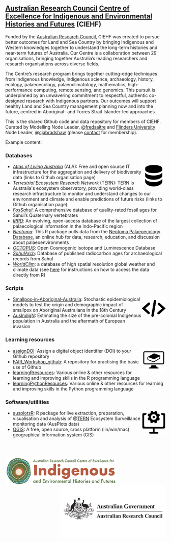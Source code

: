 ## <a href="http://www.arc.gov.au">Australian Research Council</a> <a href="http://ciehf.au">Centre of Excellence for Indigenous and Environmental Histories and Futures</a> (CIEHF)

Funded by the <a href="http://www.arc.gov.au">Australian Research Council</a>, CIEHF was created to pursue better outcomes for Land and Sea Country by bringing Indigenous and Western knowledges together to understand the long-term histories and near-term futures of Australia. Our Centre is a collaboration between 29 organisations, bringing together Australia’s leading researchers and research organisations across diverse fields.

The Centre’s research program brings together cutting-edge techniques from Indigenous knowledge, Indigenous science, archaeology, history, ecology, palaeoecology, palaeoclimatology, mathematics, high-performance computing, remote sensing, and genomics. This pursuit is underpinned by an unwavering commitment to respectful, authentic co-designed research with Indigenous partners.
Our outcomes will support healthy Land and Sea Country management planning now and into the future, centred in Aboriginal- and Torres Strait Islander-led approaches.

This is the shared Github code and data repository for members of CIEHF. Curated by Modelling Node Leader, @<a href="https://github.com/FredSaltre">fredsaltre</a> and <a href="http://flinders.edu.au">Flinders University</a> Node Leader, @<a href="https://github.com/cjabradshaw">cjabradshaw</a> (please <a href="https://github.com/FredSaltre">contact</a> for membership).

Example content:

### Databases
<img src="https://github.com/CIEHF/.github/blob/main/profile/databaseLogo.png" alt="" width="75" align="right" />

- <a href="https://github.com/AtlasOfLivingAustralia"><em>Atlas of Living Australia</em></a> (ALA): Free and open source IT infrastructure for the aggregation and delivery of biodiversity data (links to Github organisation page)
- <a href="https://github.com/ternaustralia"><em>Terrestrial Ecosystem Research Network</em></a> (TERN): TERN is Australia's ecosystem observatory, providing world-class research infrastructure to monitor and understand changes to our environment and climate and enable predictions of future risks (links to Github organisation page)
- <a href="https://github.com/CIEHF/FosSahul"><em>FosSahul</em></a>: A comprehensive database of quality-rated fossil ages for Sahul’s Quaternary vertebrates
- <a href="https://github.com/CIEHF/IPPD"><em>IPPD</em></a>: An evolving, open-access database of the largest collection of palaecological information in the Indo-Pacific region
- <a href="https://github.com/CIEHF/neotoma2"><em>Neotoma</em></a>: This R package pulls data from the <a href="http://neotomadb.org/">Neotoma Palaeoecology Database</a>, an online hub for data, research, education, and discussion about palaeoenvironments
- <a href="https://github.com/CIEHF/OCTOPUS"><em>OCTOPUS</em></a>: Open Cosmogenic Isotope and Luminescence Database
- <a href="https://github.com/CIEHF/SahulArch"><em>SahulArch</em></a>: Database of published radiocarbon ages for archaeological records from Sahul
- <a href="https://www.worldclim.org/data/index.html"><em>WorldClim</em></a>: a database of high spatial resolution global weather and climate data (see <a href="https://gis.stackexchange.com/questions/227585/using-r-to-extract-data-from-worldclim">here</a> for instructions on how to access the data directly from R)

### Scripts
<img src="https://github.com/CIEHF/.github/blob/main/profile/scriptsLogo.png" alt="" width="75" align="right" />

- <a href="https://github.com/CIEHF/Smallpox-in-Aboriginal-Australia">Smallpox-in-Aboriginal-Australia</a>: Stochastic epidemiological models to test the origin and demographic impact of smallpox on Aboriginal Australians in the 18th Century
- <a href="https://github.com/CIEHF/AusIndigN">AusIndigN</a>: Estimating the size of the pre-colonial Indigenous population in Australia and the aftermath of European invasion

### Learning resources
<img src="https://github.com/CIEHF/.github/blob/main/profile/learningLogo.png" alt="" width="75" align="right" />

- <a href="https://github.com/CIEHF/assignDOI">assignDOI</a>: Assign a digital object identifier (DOI) to your Github repository
- <a href="https://github.com/CIEHF/FAIR_Workshop_github">FAIR_Workshop_github</a>: A repository for practising the basic use of Github
- <a href="https://github.com/CIEHF/learningRresources">learningRresources</a>: Various online & other resources for learning and improving skills in the R programming language
- <a href="https://github.com/CIEHF/learningPythonResources">learningPythonResources</a>: Various online & other resources for learning and improving skills in the Python programming language

### Software/utilities
<img src="https://github.com/CIEHF/.github/blob/main/profile/softwareLogo.png" alt="" width="75" align="right" />

- <a href="https://github.com/CIEHF/QGIS">ausplotsR</a>: R package for live extraction, preparation, visualisation and analysis of @<a href="https://github.com/ternaustralia">TERN</a> Ecosystem Surveillance monitoring data (AusPlots data)
- <a href="https://github.com/CIEHF/QGIS">QGIS</a>: A free, open source, cross platform (lin/win/mac) geographical information system (GIS)

<br>
<br>

[<img src="https://github.com/CIEHF/.github/blob/main/profile/CIEHF_Logo_Email_Version%20Transparent.png" alt="Centre of Excellence for Indigenous and Environmental Histories and Futures" width="350" align="left" />](http://ciehf.au)
[<img src="https://github.com/CIEHF/.github/blob/main/profile/australian-research-council.png" alt="Australian Research Council" width="330" align="right" />](http://www.arc.gov.au)
